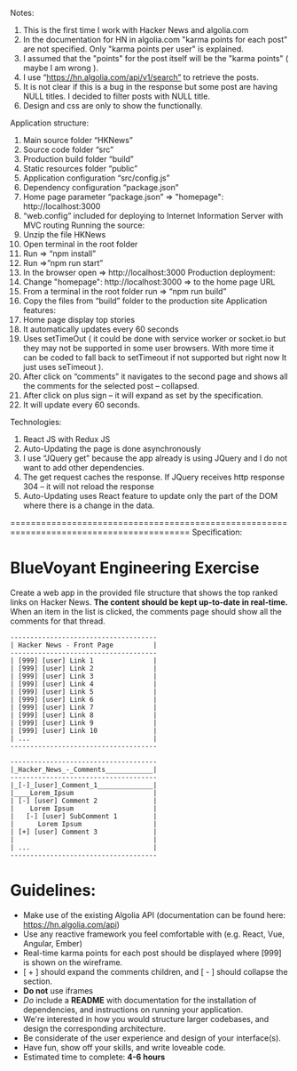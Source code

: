 

Notes:
1.	This is the first time I work with Hacker News and algolia.com
1.	In the documentation for HN in algolia.com "karma points for each post" are not specified. Only "karma points per user" is explained.
2.	I assumed that the "points" for the post itself will be the "karma points" ( maybe I am wrong ).
3.	I use “https://hn.algolia.com/api/v1/search” to retrieve the posts.
4.	It is not clear if this is a bug in the response but some post are having NULL titles. I decided to filter posts with NULL title.
5.	Design and css are only to show the functionally.

Application structure:
1.	Main source folder “HKNews”
2.	Source code folder “src”
3.	Production build folder “build”
4.	Static resources folder “public”
5.	Application configuration “src/config.js”
6.	Dependency configuration “package.json”
7.	Home page parameter  “package.json”  => "homepage": http://localhost:3000
8.	“web.config” included for deploying to Internet Information Server with MVC routing
Running the source:
1.	Unzip the file HKNews
2.	Open terminal in the root folder
3.	Run => “npm install”
4.	Run =>”npm run start”
5.	In the browser open => http://localhost:3000
Production deployment:
1.	Change "homepage": http://localhost:3000 => to the home page URL
2.	From a terminal in the root folder run => “npm run build”
3.	Copy the files from “build” folder to the production site
Application features:
1.	Home page display top stories
2.	It automatically updates every 60 seconds
3.	Uses setTimeOut ( it could be done with service worker or socket.io but they may not be supported in some user browsers.  With more time it can be coded to fall back to setTimeout if not supported but right now It just uses seTimeout ).
4.	After click on “comments” it navigates to the second page and shows all the comments for the selected post – collapsed.
5.	After click on plus sign – it will expand as set by the specification.
6.	It will update every 60 seconds.

Technologies:
1.	React JS with Redux JS
2.	Auto-Updating the page is done asynchronously
3.	I use “JQuery get” because the app already is using JQuery and I do not want to add other dependencies.
4.	The get request caches the response.  If JQuery receives http response 304 – it will not reload the response
5.	Auto-Updating uses React feature to update only the part of the DOM where there is a change in the data.  



=========================================================================================
Specification:

BlueVoyant Engineering Exercise
=========

Create a web app in the provided file structure that shows the top ranked links on Hacker News. **The content should be kept up-to-date in real-time.** When an item in the list is clicked, the comments page should show all the comments for that thread.


```
-------------------------------------
| Hacker News - Front Page          |
-------------------------------------
| [999] [user] Link 1               |
| [999] [user] Link 2               |
| [999] [user] Link 3               |
| [999] [user] Link 4               |
| [999] [user] Link 5               |
| [999] [user] Link 6               |
| [999] [user] Link 7               |
| [999] [user] Link 8               |
| [999] [user] Link 9               |
| [999] [user] Link 10              |
| ...                               |
-------------------------------------
```

```
-------------------------------------
|_Hacker_News_-_Comments____________|
-------------------------------------
|_[-]_[user]_Comment_1______________|
|____Lorem_Ipsum                    |
| [-] [user] Comment 2              |
|    Lorem Ipsum                    |
|   [-] [user] SubComment 1         |
|      Lorem Ipsum                  |
| [+] [user] Comment 3              |
|                                   |
| ...                               |
-------------------------------------
```


Guidelines:
====

- Make use of the existing Algolia API (documentation can be found here: https://hn.algolia.com/api)
- Use any reactive framework you feel comfortable with (e.g. React, Vue, Angular, Ember)
- Real-time karma points for each post should be displayed where [999] is shown on the wireframe.
- [ + ] should expand the comments children, and [ - ] should collapse the section.
- **Do not** use iframes
- *Do* include a **README** with documentation for the installation of dependencies, and instructions on running your application.
- We're interested in how you would structure larger codebases, and design the corresponding architecture.
- Be considerate of the user experience and design of your interface(s).
- Have fun, show off your skills, and write loveable code.
- Estimated time to complete: **4-6 hours**

